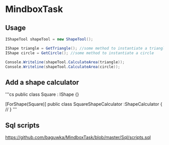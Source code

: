 # MindboxTask
## Usage

```cs
IShapeTool shapeTool = new ShapeTool();

IShape triangle = GetTriangle(); //some method to instantiate a triangle
IShape circle = GetCircle(); //some method to instantiate a circle

Console.Writeline(shapeTool.CalculateArea(triangle));
Console.Writeline(shapeTool.CalculateArea(circle));
```

## Add a shape calculator

'''cs
public class Square : IShape {}

[ForShape(Square)]
public class SquareShapeCalculator :ShapeCalculator
{
   //
}
'''

## Sql scripts
https://github.com/baguwka/MindboxTask/blob/master/Sql/scripts.sql
